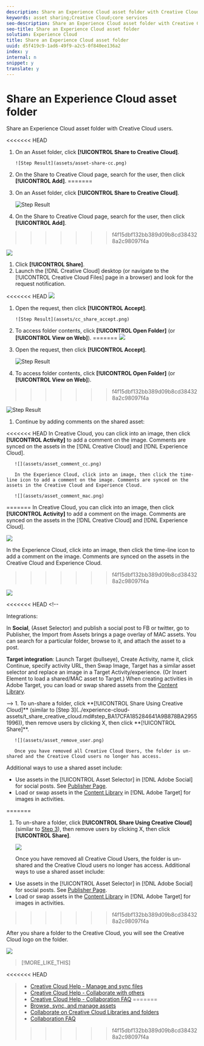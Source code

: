 ```yaml
---
description: Share an Experience Cloud asset folder with Creative Cloud users.
keywords: asset sharing;Creative Cloud;core services
seo-description: Share an Experience Cloud asset folder with Creative Cloud users.
seo-title: Share an Experience Cloud asset folder
solution: Experience Cloud
title: Share an Experience Cloud asset folder
uuid: d5f419c9-1ad6-49f9-a2c5-0f840ee136a2
index: y
internal: n
snippet: y
translate: y
---
```


# Share an Experience Cloud asset folder

Share an Experience Cloud asset folder with Creative Cloud users.

<<<<<<< HEAD

1. On an Asset folder, click **[!UICONTROL Share to Creative Cloud]**.

       ![Step Result](assets/asset-share-cc.png) 
1. On the Share to Creative Cloud page, search for the user, then click **[!UICONTROL Add]**.
=======
1. On an Asset folder, click **[!UICONTROL  Share to Creative Cloud]**.

   ![Step Result](assets/asset-share-cc.png) 

1. On the Share to Creative Cloud page, search for the user, then click **[!UICONTROL  Add]**.
>>>>>>> f4f15dbf132bb389d09b8cd384328a2c98097f4a

   ![](assets/asset-share-cc-page.png) 

1. Click **[!UICONTROL Share]**.
1. Launch the [!DNL Creative Cloud] desktop (or navigate to the [!UICONTROL Creative Cloud Files] page in a browser) and look for the request notification.

<<<<<<< HEAD
       ![](assets/cc_share_request.png) 
1. Open the request, then click **[!UICONTROL Accept]**.

       ![Step Result](assets/cc_share_accept.png) 
1. To access folder contents, click **[!UICONTROL Open Folder]** (or **[!UICONTROL View on Web]**).
=======
   ![](assets/cc_share_request.png) 

1. Open the request, then click **[!UICONTROL  Accept]**.

   ![Step Result](assets/cc_share_accept.png) 

1. To access folder contents, click **[!UICONTROL  Open Folder]** (or **[!UICONTROL  View on Web]**).
>>>>>>> f4f15dbf132bb389d09b8cd384328a2c98097f4a

   ![Step Result](assets/creative_cloud_open_folder.png) 
1. Continue by adding comments on the shared asset:

<<<<<<< HEAD
       In Creative Cloud, you can click into an image, then click **[!UICONTROL Activity]** to add a comment on the image. Comments are synced on the assets in the [!DNL Creative Cloud] and [!DNL Experience Cloud]. 
    
       ![](assets/asset_comment_cc.png) 
    
       In the Experience Cloud, click into an image, then click the time-line icon to add a comment on the image. Comments are synced on the assets in the Creative Cloud and Experience Cloud. 
    
       ![](assets/asset_comment_mac.png) 
=======
   In Creative Cloud, you can click into an image, then click **[!UICONTROL  Activity]** to add a comment on the image. Comments are synced on the assets in the [!DNL  Creative Cloud] and [!DNL  Experience Cloud]. 

   ![](assets/asset_comment_cc.png) 

   In the Experience Cloud, click into an image, then click the time-line icon to add a comment on the image. Comments are synced on the assets in the Creative Cloud and Experience Cloud. 
>>>>>>> f4f15dbf132bb389d09b8cd384328a2c98097f4a

   ![](assets/asset_comment_mac.png) 

<<<<<<< HEAD
       <!-- <p>Integrations: </p> 
<p>In <b>Social</b>, (Asset Selector) and publish a social post to FB or twitter, go to Publisher, the Import from Assets brings a page overlay of MAC assets. You can search for a particular folder, browse to it, and attach the asset to a post. </p> 
<p> <b>Target integration</b>: Launch Target (bullseye), Create Activity, name it, click Continue, specify activity URL, then Swap Image, Target has a similar asset selector and replace an image in a Target Activity/experience. (Or Insert Element to load a shared/MAC asset to Target.) When creating activities in <span class="keyword"> Adobe Target</span>, you can load or swap shared assets from the <a href="https://marketing.adobe.com/resources/help/en_US/target/target/c_manage_content.html" format="https" scope="external"> Content Library</a>. </p> -->
1. To un-share a folder, click **[!UICONTROL Share Using Creative Cloud]** (similar to [Step 3](../experience-cloud-assets/t_share_creative_cloud.md#step_BA17CFA185284641A9B878BA29551996)), then remove users by clicking X, then click **[!UICONTROL Share]**.

       ![](assets/asset_remove_user.png) 
    
       Once you have removed all Creative Cloud Users, the folder is un-shared and the Creative Cloud users no longer has access. 
Additional ways to use a shared asset include: 

* Use assets in the [!UICONTROL Asset Selector] in [!DNL Adobe Social] for social posts. See [Publisher Page](https://marketing.adobe.com/resources/help/en_US/social/?f=c_pub_publisher).
* Load or swap assets in the [Content Library](https://marketing.adobe.com/resources/help/en_US/target/target/?f=c_manage_content) in [!DNL Adobe Target] for images in activities.

=======
1. To un-share a folder, click **[!UICONTROL  Share Using Creative Cloud]** (similar to [ Step 3](../experience-cloud-assets/t_share_creative_cloud.md#step_BA17CFA185284641A9B878BA29551996)), then remove users by clicking X, then click **[!UICONTROL  Share]**.

   ![](assets/asset_remove_user.png) 

   Once you have removed all Creative Cloud Users, the folder is un-shared and the Creative Cloud users no longer has access. 
Additional ways to use a shared asset include: 

* Use assets in the [!UICONTROL  Asset Selector] in [!DNL  Adobe Social] for social posts. See [Publisher Page](https://marketing.adobe.com/resources/help/en_US/social/?f=c_pub_publisher).
* Load or swap assets in the [ Content Library](https://marketing.adobe.com/resources/help/en_US/target/target/?f=c_manage_content) in [!DNL  Adobe Target] for images in activities.
>>>>>>> f4f15dbf132bb389d09b8cd384328a2c98097f4a

After you share a folder to the Creative Cloud, you will see the Creative Cloud logo on the folder. 

![](assets/asset-cc-logo.png) 

>[!MORE_LIKE_THIS]
>
<<<<<<< HEAD
>* [Creative Cloud Help - Manage and sync files](http://helpx.adobe.com/creative-cloud/help/sync-files.html)
>* [Creative Cloud Help - Collaborate with others](http://helpx.stage.adobe.com/creative-cloud/help/collaboration.html)
>* [Creative Cloud Help - Collaboration FAQ](http://helpx.stage.adobe.com/creative-cloud/help/collaboration-faq.html)
=======
>* [Browse, sync, and manage assets](http://helpx.adobe.com/creative-cloud/help/sync-files.html)
>* [Collaborate on Creative Cloud Libraries and folders](http://helpx.stage.adobe.com/creative-cloud/help/collaboration.html)
>* [Collaboration FAQ](http://helpx.stage.adobe.com/creative-cloud/help/collaboration-faq.html)
>>>>>>> f4f15dbf132bb389d09b8cd384328a2c98097f4a
